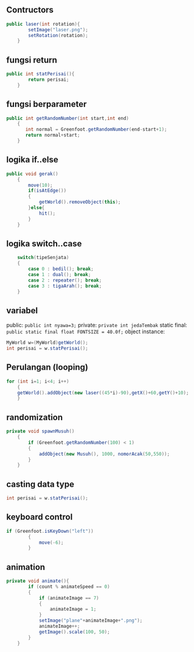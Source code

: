 
## Contructors

```java
public laser(int rotation){
        setImage("laser.png");
        setRotation(rotation);
    }
```

## fungsi return

```java
public int statPerisai(){
        return perisai;
    }
```

## fungsi berparameter

```java
public int getRandomNumber(int start,int end)
    {
       int normal = Greenfoot.getRandomNumber(end-start+1);
       return normal+start;
    }
```

## logika if..else

```java
public void gerak()
    {
        move(10);
        if(isAtEdge())
        {
            getWorld().removeObject(this);
        }else{
            hit();
        }
    }
```

## logika switch..case

```java
    switch(tipeSenjata)
    {
        case 0 : bedil(); break;
        case 1 : dual(); break;
        case 2 : repeater(); break;
        case 3 : tigaArah(); break;
    }
```
## variabel
public:
`public int nyawa=3;`
private:
`private int jedaTembak`
static final:
`public static final float FONTSIZE = 40.0f;`
object instance:
```java
MyWorld w=(MyWorld)getWorld();
int perisai = w.statPerisai();
```
## Perulangan (looping)

```java
for (int i=1; i<4; i++)
    {
    getWorld().addObject(new laser((45*i)-90),getX()+60,getY()+10);
    }
```

## randomization

```java
private void spawnMusuh()
    {
        if (Greenfoot.getRandomNumber(100) < 1)
        {
            addObject(new Musuh(), 1000, nomorAcak(50,550));
        }
    }
```

## casting data type

```java
int perisai = w.statPerisai();
```

## keyboard control

```java
if (Greenfoot.isKeyDown("left"))
        {
            move(-6);
        }
```

## animation

```java
private void animate(){
        if (count % animateSpeed == 0)
        {
            if (animateImage == 7)
            {
                animateImage = 1;
            }
            setImage("plane"+animateImage+".png");
            animateImage++;
            getImage().scale(100, 50);
        }
    }
```
